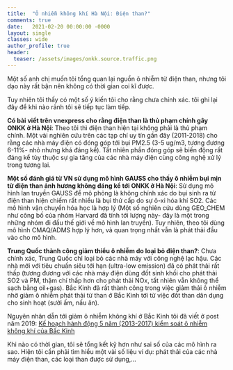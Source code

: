 ```yaml
---
title:  "Ô nhiễm không khí Hà Nội: Điện than?"
comments: true
date:   2021-02-20 00:00:00 -0000
layout: single
classes: wide
author_profile: true
header:
  teaser: /assets/images/onkk.source.traffic.png
---
```


Một số anh chị muốn tôi tổng quan lại nguồn ô nhiễm từ điện than,
nhưng tôi dạo này rất bận nên không có thời gian coi kĩ được.

Tuy nhiên tôi thấy có một số ý kiến tôi cho rằng chưa chính xác. 
tôi ghi lại đây để khi nào rảnh tôi sẽ tiếp tục làm tiếp.

**Có bài viết trên vnexpress cho rằng điện than là thủ phạm chính gây ONKK ở Hà Nội**: 
Theo tôi thì điện than hiện tại không phải là thủ phạm chính. 
Một vài nghiên cứu trên các tạp chí uy tín gần đây (2011-2018) cho rằng các nhà máy điện có đóng góp tới bụi PM2.5 (3-5 ug/m3, tương đương 6-11%- nhỏ nhưng khá đáng kể).
Tất nhiên phần đóng góp sẽ biến động rất đáng kể tùy thuộc sự gia tăng của các nhà máy điện cùng công nghệ xử lý trong tương lai.

**Một số đánh giá từ VN sử dụng mô hình GAUSS cho thấy ô nhiễm bụi mịn từ điện than ảnh hương không đáng kể tới ONKK ở Hà Nội**: 
Sử dụng mô hình lan truyền GAUSS để mô phỏng là không chính xác do bụi sinh ra từ điện than hiện chiếm rất nhiều là bụi thứ cấp do sự ô-xi hóa khí SO2.
Các mô hình vận chuyển hóa học là hợp lý (Một số nghiên cứu dùng GEO_CHEM như công bố của nhóm Harvard đã tính tới lượng này- đây là một trong những nhóm đi đầu
thế giới về mô hình lan truyền). 
Tuy nhiên, theo tôi dùng mô hình CMAQ/ADMS hợp lý hơn, và quan trọng nhất vẫn là phát thải đầu vào cho mô hình. 

**Trung Quốc thành công giảm thiểu ô nhiễm do loại bỏ điện than?**:
Chưa chính xác, Trung Quốc chỉ loại bỏ các nhà máy với công nghệ lạc hậu. Các nhà mới với tiêu chuấn siêu tới hạn (ultra-low emission) đã có phát thải rất thấp 
(tương đương với các nhà máy điện dùng đốt sinh khối cho phát thải SO2 và PM, thậm chí thấp hơn cho phát thải NOx, tất nhiên vẫn không thể sạch bằng oil+gas).
Bắc Kinh đã rất thành công trong việc giảm thải ô nhiễm nhờ giảm ô nhiễm phát thải từ than ở Bắc Kinh tới từ việc đốt than dân dụng cho sinh hoạt (sưởi ấm, nấu ăn).

Nguyên nhân dẫn tới giảm ô nhiễm không khí ở Bắc Kinh tôi đã viết ở post năm 2019:
[Kế hoạch hành động 5 năm (2013-2017) kiểm soát ô nhiễm không khí của Bắc Kinh](https://tuanvvu.github.io/onkk/2019-10-14-onkk-bac-kinh/)

Khi nào có thời gian, tôi sẽ tổng kết kỹ hơn như sai số của các mô hình ra sao. 
Hiện tôi cần phải tìm hiểu một vài số liệu ví dụ: phát thải của các nhà máy điện than, các loại than được sử dụng,...


